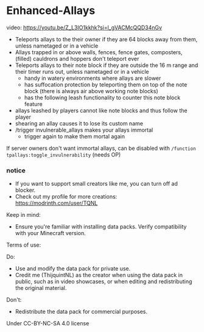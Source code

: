 # Enhanced-Allays
video: https://youtu.be/Z_L3IO1kkhk?si=l_gVACMcQQD34nGv

- Teleports allays to the their owner if they are 64 blocks away from them, unless nametaged or in a vehicle
- Allays trapped in or above walls, fences, fence gates, composters, (filled) cauldrons and hoppers don't teleport ever
- Teleports allays to their note block if they are outside the 16 m range and their timer runs out, unless nametaged or in a vehicle
  - handy in watery environments where allays are slower
  - has suffocation protection by teleporting them on top of the note block (there is always air above working note blocks)
  - has the following leash functionality to counter this note block feature
- allays leashed by players cannot like note blocks and thus follow the player
- shearing an allay causes it to lose its custom name
- /trigger invulnerable_allays  makes your allays immortal
  - trigger again to make them mortal again

If server owners don't want immortal allays, can be disabled with `/function tpallays:toggle_invulnerability` (needs OP)

### notice
- If you want to support small creators like me, you can turn off ad blocker.
- Check out my profile for more creations: https://modrinth.com/user/TQNL

Keep in mind:
- Ensure you're familiar with installing data packs.
Verify compatibility with your Minecraft version.

Terms of use:

Do:
- Use and modify the data pack for private use.
- Credit me (ThijquintNL) as the creator when using the data pack in public, such as in video showcases, or when editing and redistributing the original material.

Don't:
- Redistribute the data pack for commercial purposes.


Under CC-BY-NC-SA 4.0 license
